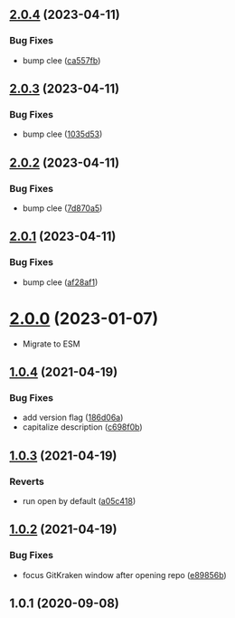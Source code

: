 ## [2.0.4](https://github.com/bconnorwhite/gitkraken-cli/compare/v2.0.3...v2.0.4) (2023-04-11)


### Bug Fixes

* bump clee ([ca557fb](https://github.com/bconnorwhite/gitkraken-cli/commit/ca557fb1c6a1bd84111ae75f72ce27abc71877fd))



## [2.0.3](https://github.com/bconnorwhite/gitkraken-cli/compare/v2.0.2...v2.0.3) (2023-04-11)


### Bug Fixes

* bump clee ([1035d53](https://github.com/bconnorwhite/gitkraken-cli/commit/1035d5338a9006930101d321d93a43ab0d0afb2b))



## [2.0.2](https://github.com/bconnorwhite/gitkraken-cli/compare/v2.0.1...v2.0.2) (2023-04-11)


### Bug Fixes

* bump clee ([7d870a5](https://github.com/bconnorwhite/gitkraken-cli/commit/7d870a555479dbfb2d6ca4554eee0ee7dade64c1))



## [2.0.1](https://github.com/bconnorwhite/gitkraken-cli/compare/v2.0.0...v2.0.1) (2023-04-11)


### Bug Fixes

* bump clee ([af28af1](https://github.com/bconnorwhite/gitkraken-cli/commit/af28af149f1a13d10832c637ec3454620087d596))



# [2.0.0](https://github.com/bconnorwhite/gitkraken-cli/compare/v1.0.4...v3.0.0) (2023-01-07)

* Migrate to ESM


## [1.0.4](https://github.com/bconnorwhite/gitkraken-cli/compare/v1.0.3...v1.0.4) (2021-04-19)


### Bug Fixes

* add version flag ([186d06a](https://github.com/bconnorwhite/gitkraken-cli/commit/186d06a87c60105421339216afe7ddc7032cc181))
* capitalize description ([c698f0b](https://github.com/bconnorwhite/gitkraken-cli/commit/c698f0bed3eedd68a801ecbbc499f754c2adacdd))



## [1.0.3](https://github.com/bconnorwhite/gitkraken-cli/compare/v1.0.2...v1.0.3) (2021-04-19)


### Reverts

* run open by default ([a05c418](https://github.com/bconnorwhite/gitkraken-cli/commit/a05c418d4615416c69d4c614f2f6eb1f26d24628))



## [1.0.2](https://github.com/bconnorwhite/gitkraken-cli/compare/v1.0.1...v1.0.2) (2021-04-19)


### Bug Fixes

* focus GitKraken window after opening repo ([e89856b](https://github.com/bconnorwhite/gitkraken-cli/commit/e89856b2385121a3795810e60dc81e5dec7ac3b8))



## 1.0.1 (2020-09-08)




